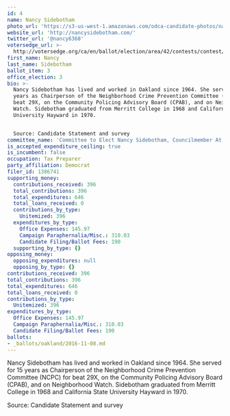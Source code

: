 ```yaml
---
id: 4
name: Nancy Sidebotham
photo_url: 'https://s3-us-west-1.amazonaws.com/odca-candidate-photos/nancy-sidebotham2.png'
website_url: 'http://nancysidebotham.com/'
twitter_url: '@nancy6368'
votersedge_url: >-
  http://votersedge.org/ca/en/ballot/election/area/42/contests/contest/13234/candidate/130754?&county=Alameda%20County&election_authority_id=1
first_name: Nancy
last_name: Sidebotham
ballot_item: 3
office_election: 3
bio: >-
  Nancy Sidebotham has lived and worked in Oakland since 1964. She served for 15
  years as Chairperson of the Neighborhood Crime Prevention Committee (NCPC) for
  beat 29X, on the Community Policing Advisory Board (CPAB), and on Neighborhood
  Watch. Sidebotham graduated from Merritt College in 1968 and California State
  University Hayward in 1970. 


  Source: Candidate Statement and survey
committee_name: 'Committee to Elect Nancy Sidebotham, Councilmember At Large, 2016'
is_accepted_expenditure_ceiling: true
is_incumbent: false
occupation: Tax Preparer
party_affiliation: Democrat
filer_id: 1386741
supporting_money:
  contributions_received: 396
  total_contributions: 396
  total_expenditures: 646
  total_loans_received: 0
  contributions_by_type:
    Unitemized: 396
  expenditures_by_type:
    Office Expenses: 145.97
    Campaign Paraphernalia/Misc.: 310.03
    Candidate Filing/Ballot Fees: 190
  supporting_by_type: {}
opposing_money:
  opposing_expenditures: null
  opposing_by_type: {}
contributions_received: 396
total_contributions: 396
total_expenditures: 646
total_loans_received: 0
contributions_by_type:
  Unitemized: 396
expenditures_by_type:
  Office Expenses: 145.97
  Campaign Paraphernalia/Misc.: 310.03
  Candidate Filing/Ballot Fees: 190
ballots:
- _ballots/oakland/2016-11-08.md
---
```

Nancy Sidebotham has lived and worked in Oakland since 1964. She served for 15 years as Chairperson of the Neighborhood Crime Prevention Committee (NCPC) for beat 29X, on the Community Policing Advisory Board (CPAB), and on Neighborhood Watch. Sidebotham graduated from Merritt College in 1968 and California State University Hayward in 1970. 

Source: Candidate Statement and survey
